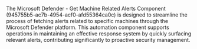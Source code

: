 The Microsoft Defender - Get Machine Related Alerts Component (945755b5-ac7b-4954-acf0-afd55364ca0c) is designed to streamline the process of fetching alerts related to specific machines through the Microsoft Defender platform. This automation component supports operations in maintaining an effective response system by quickly surfacing relevant alerts, contributing significantly to proactive security management.

